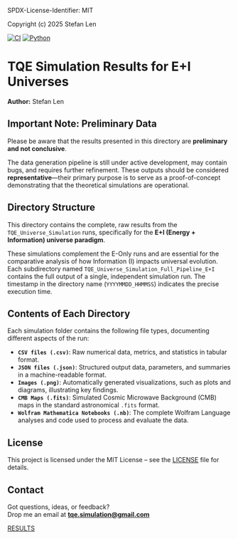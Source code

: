 SPDX-License-Identifier: MIT

Copyright (c) 2025 Stefan Len

[![CI](https://github.com/SteviLen420/TQE_simulation/actions/workflows/ci.yml/badge.svg?branch=main)](https://github.com/SteviLen420/TQE_simulation/actions/workflows/ci.yml)
[![Python](https://img.shields.io/badge/python-3.9%20|%203.10%20|%203.11-blue)](https://www.python.org/doc/)

# TQE Simulation Results for E+I Universes
**Author:** Stefan Len

## Important Note: Preliminary Data

Please be aware that the results presented in this directory are **preliminary and not conclusive**.

The data generation pipeline is still under active development, may contain bugs, and requires further refinement. These outputs should be considered **representative**—their primary purpose is to serve as a proof-of-concept demonstrating that the theoretical simulations are operational.

## Directory Structure

This directory contains the complete, raw results from the `TQE_Universe_Simulation` runs, specifically for the **E+I (Energy + Information) universe paradigm**.

These simulations complement the E-Only runs and are essential for the comparative analysis of how Information (I) impacts universal evolution. Each subdirectory named `TQE_Universe_Simulation_Full_Pipeline_E+I` contains the full output of a single, independent simulation run. The timestamp in the directory name (`YYYYMMDD_HHMMSS`) indicates the precise execution time.

## Contents of Each Directory

Each simulation folder contains the following file types, documenting different aspects of the run:

* **`CSV files (.csv)`**: Raw numerical data, metrics, and statistics in tabular format.
* **`JSON files (.json)`**: Structured output data, parameters, and summaries in a machine-readable format.
* **`Images (.png)`**: Automatically generated visualizations, such as plots and diagrams, illustrating key findings.
* **`CMB Maps (.fits)`**: Simulated Cosmic Microwave Background (CMB) maps in the standard astronomical `.fits` format. 
* **`Wolfram Mathematica Notebooks (.nb)`**: The complete Wolfram Language analyses and code used to process and evaluate the data. 

## License
This project is licensed under the MIT License – see the [LICENSE](../../LICENSE) file for details.

## Contact

Got questions, ideas, or feedback?  
Drop me an email at **tqe.simulation@gmail.com** 
    
[RESULTS](../../RESULTS)
